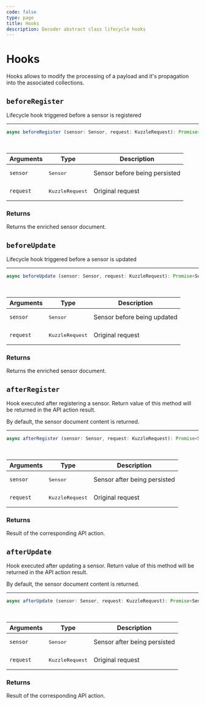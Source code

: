 ```yaml
---
code: false
type: page
title: Hooks
description: Decoder abstract class lifecycle hooks
---
```


# Hooks

Hooks allows to modify the processing of a payload and it's propagation into the associated collections.

## `beforeRegister`

Lifecycle hook triggered before a sensor is registered

---

```ts
async beforeRegister (sensor: Sensor, request: KuzzleRequest): Promise<Sensor>
```

<br/>

| Arguments | Type                     | Description                   |
|-----------|--------------------------|-------------------------------|
| `sensor`  | <pre>Sensor</pre>        | Sensor before being persisted |
| `request` | <pre>KuzzleRequest</pre> | Original request              |

### Returns

Returns the enriched sensor document.

## `beforeUpdate`

Lifecycle hook triggered before a sensor is updated

---

```ts
async beforeUpdate (sensor: Sensor, request: KuzzleRequest): Promise<Sensor>
```

<br/>

| Arguments | Type                     | Description                 |
|-----------|--------------------------|-----------------------------|
| `sensor`  | <pre>Sensor</pre>        | Sensor before being updated |
| `request` | <pre>KuzzleRequest</pre> | Original request            |

### Returns

Returns the enriched sensor document.

## `afterRegister`

Hook executed after registering a sensor.
Return value of this method will be returned in the API action result.

By default, the sensor document content is returned.

---

```ts
async afterRegister (sensor: Sensor, request: KuzzleRequest): Promise<Sensor>
```

<br/>

| Arguments | Type                     | Description                  |
|-----------|--------------------------|------------------------------|
| `sensor`  | <pre>Sensor</pre>        | Sensor after being persisted |
| `request` | <pre>KuzzleRequest</pre> | Original request             |

### Returns

Result of the corresponding API action.

## `afterUpdate`

Hook executed after updating a sensor.
Return value of this method will be returned in the API action result.

By default, the sensor document content is returned.

---

```ts
async afterUpdate (sensor: Sensor, request: KuzzleRequest): Promise<Sensor>
```

<br/>

| Arguments | Type                     | Description                  |
|-----------|--------------------------|------------------------------|
| `sensor`  | <pre>Sensor</pre>        | Sensor after being persisted |
| `request` | <pre>KuzzleRequest</pre> | Original request             |

### Returns

Result of the corresponding API action.
